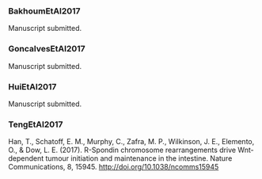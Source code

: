 ### BakhoumEtAl2017
Manuscript submitted.

### GoncalvesEtAl2017
Manuscript submitted.

### HuiEtAl2017
Manuscript submitted.

### TengEtAl2017

Han, T., Schatoff, E. M., Murphy, C., Zafra, M. P., Wilkinson, J. E., Elemento, O., & Dow, L. E. (2017). R-Spondin chromosome rearrangements drive Wnt-dependent tumour initiation and maintenance in the intestine. Nature Communications, 8, 15945. http://doi.org/10.1038/ncomms15945